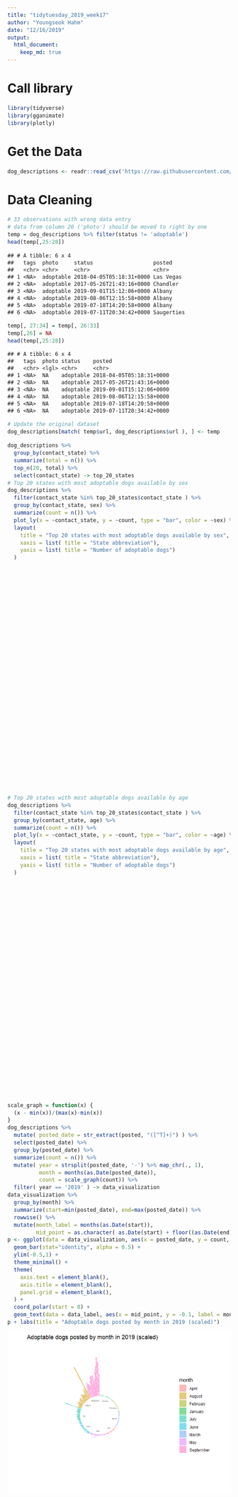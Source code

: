 ```yaml
---
title: "tidytuesday_2019_week17"
author: "Youngseok Hahm"
date: "12/16/2019"
output: 
  html_document:
    keep_md: true
---
```




# Call library

```r
library(tidyverse)
library(gganimate)
library(plotly)
```


# Get the Data

```r
dog_descriptions <- readr::read_csv('https://raw.githubusercontent.com/rfordatascience/tidytuesday/master/data/2019/2019-12-17/dog_descriptions.csv')
```

# Data Cleaning

```r
# 33 observations with wrong data entry
# data from column 26 ('photo') should be moved to right by one
temp = dog_descriptions %>% filter(status != 'adoptable')
head(temp[,25:28])
```

```
## # A tibble: 6 x 4
##   tags  photo     status                   posted    
##   <chr> <chr>     <chr>                    <chr>     
## 1 <NA>  adoptable 2018-04-05T05:18:31+0000 Las Vegas 
## 2 <NA>  adoptable 2017-05-26T21:43:16+0000 Chandler  
## 3 <NA>  adoptable 2019-09-01T15:12:06+0000 Albany    
## 4 <NA>  adoptable 2019-08-06T12:15:58+0000 Albany    
## 5 <NA>  adoptable 2019-07-18T14:20:58+0000 Albany    
## 6 <NA>  adoptable 2019-07-11T20:34:42+0000 Saugerties
```

```r
temp[, 27:34] = temp[, 26:33]
temp[,26] = NA
head(temp[,25:28])
```

```
## # A tibble: 6 x 4
##   tags  photo status    posted                  
##   <chr> <lgl> <chr>     <chr>                   
## 1 <NA>  NA    adoptable 2018-04-05T05:18:31+0000
## 2 <NA>  NA    adoptable 2017-05-26T21:43:16+0000
## 3 <NA>  NA    adoptable 2019-09-01T15:12:06+0000
## 4 <NA>  NA    adoptable 2019-08-06T12:15:58+0000
## 5 <NA>  NA    adoptable 2019-07-18T14:20:58+0000
## 6 <NA>  NA    adoptable 2019-07-11T20:34:42+0000
```

```r
# Update the original dataset
dog_descriptions[match( temp$url, dog_descriptions$url ), ] <- temp
```


```r
dog_descriptions %>% 
  group_by(contact_state) %>%
  summarize(total = n()) %>%
  top_n(20, total) %>%
  select(contact_state) -> top_20_states
# Top 20 states with most adoptable dogs available by sex
dog_descriptions %>%
  filter(contact_state %in% top_20_states$contact_state ) %>%
  group_by(contact_state, sex) %>%
  summarize(count = n()) %>%
  plot_ly(x = ~contact_state, y = ~count, type = "bar", color = ~sex) %>%
  layout(
    title = "Top 20 states with most adoptable dogs available by sex",
    xaxis = list( title = "State abbreviation"),
    yaxis = list( title = "Number of adoptable dogs")
  )
```

<!--html_preserve--><div id="htmlwidget-fc5428a03a92efbaf401" style="width:672px;height:480px;" class="plotly html-widget"></div>
<script type="application/json" data-for="htmlwidget-fc5428a03a92efbaf401">{"x":{"visdat":{"2603393f98":["function () ","plotlyVisDat"]},"cur_data":"2603393f98","attrs":{"2603393f98":{"x":{},"y":{},"color":{},"alpha_stroke":1,"sizes":[10,100],"spans":[1,20],"type":"bar"}},"layout":{"margin":{"b":40,"l":60,"t":25,"r":10},"title":"Top 20 states with most adoptable dogs available by sex","xaxis":{"domain":[0,1],"automargin":true,"title":"State abbreviation","type":"category","categoryorder":"array","categoryarray":["AL","AZ","CA","CO","CT","FL","GA","IN","KY","MD","NC","NJ","NY","OH","OK","PA","SC","TN","VA","WA"]},"yaxis":{"domain":[0,1],"automargin":true,"title":"Number of adoptable dogs"},"hovermode":"closest","showlegend":true},"source":"A","config":{"showSendToCloud":false},"data":[{"x":["AL","AZ","CA","CO","CT","FL","GA","IN","KY","MD","NC","NJ","NY","OH","OK","PA","SC","TN","VA","WA"],"y":[716,1067,777,912,682,1279,1727,851,507,679,1282,1483,1945,1234,814,1371,759,826,1451,598],"type":"bar","name":"Female","marker":{"color":"rgba(102,194,165,1)","line":{"color":"rgba(102,194,165,1)"}},"textfont":{"color":"rgba(102,194,165,1)"},"error_y":{"color":"rgba(102,194,165,1)"},"error_x":{"color":"rgba(102,194,165,1)"},"xaxis":"x","yaxis":"y","frame":null},{"x":["AL","AZ","CA","CO","CT","FL","GA","IN","KY","MD","NC","NJ","NY","OH","OK","PA","SC","TN","VA","WA"],"y":[712,1181,887,861,740,1380,1752,1029,616,815,1345,1539,2062,1439,822,1454,859,945,1610,686],"type":"bar","name":"Male","marker":{"color":"rgba(252,141,98,1)","line":{"color":"rgba(252,141,98,1)"}},"textfont":{"color":"rgba(252,141,98,1)"},"error_y":{"color":"rgba(252,141,98,1)"},"error_x":{"color":"rgba(252,141,98,1)"},"xaxis":"x","yaxis":"y","frame":null},{"x":["AZ"],"y":[1],"type":"bar","name":"Unknown","marker":{"color":"rgba(141,160,203,1)","line":{"color":"rgba(141,160,203,1)"}},"textfont":{"color":"rgba(141,160,203,1)"},"error_y":{"color":"rgba(141,160,203,1)"},"error_x":{"color":"rgba(141,160,203,1)"},"xaxis":"x","yaxis":"y","frame":null}],"highlight":{"on":"plotly_click","persistent":false,"dynamic":false,"selectize":false,"opacityDim":0.2,"selected":{"opacity":1},"debounce":0},"shinyEvents":["plotly_hover","plotly_click","plotly_selected","plotly_relayout","plotly_brushed","plotly_brushing","plotly_clickannotation","plotly_doubleclick","plotly_deselect","plotly_afterplot","plotly_sunburstclick"],"base_url":"https://plot.ly"},"evals":[],"jsHooks":[]}</script><!--/html_preserve-->

```r
    
# Top 20 states with most adoptable dogs available by age
dog_descriptions %>%
  filter(contact_state %in% top_20_states$contact_state ) %>%
  group_by(contact_state, age) %>%
  summarize(count = n()) %>%
  plot_ly(x = ~contact_state, y = ~count, type = "bar", color = ~age) %>%
  layout(
    title = "Top 20 states with most adoptable dogs available by age",
    xaxis = list( title = "State abbreviation"),
    yaxis = list( title = "Number of adoptable dogs")
  )
```

<!--html_preserve--><div id="htmlwidget-0866704e3f75277709ba" style="width:672px;height:480px;" class="plotly html-widget"></div>
<script type="application/json" data-for="htmlwidget-0866704e3f75277709ba">{"x":{"visdat":{"2601b55697f":["function () ","plotlyVisDat"]},"cur_data":"2601b55697f","attrs":{"2601b55697f":{"x":{},"y":{},"color":{},"alpha_stroke":1,"sizes":[10,100],"spans":[1,20],"type":"bar"}},"layout":{"margin":{"b":40,"l":60,"t":25,"r":10},"title":"Top 20 states with most adoptable dogs available by age","xaxis":{"domain":[0,1],"automargin":true,"title":"State abbreviation","type":"category","categoryorder":"array","categoryarray":["AL","AZ","CA","CO","CT","FL","GA","IN","KY","MD","NC","NJ","NY","OH","OK","PA","SC","TN","VA","WA"]},"yaxis":{"domain":[0,1],"automargin":true,"title":"Number of adoptable dogs"},"hovermode":"closest","showlegend":true},"source":"A","config":{"showSendToCloud":false},"data":[{"x":["AL","AZ","CA","CO","CT","FL","GA","IN","KY","MD","NC","NJ","NY","OH","OK","PA","SC","TN","VA","WA"],"y":[665,1109,833,737,482,1365,1869,917,579,640,1216,1230,1752,1362,761,1272,935,860,1661,587],"type":"bar","name":"Adult","marker":{"color":"rgba(102,194,165,1)","line":{"color":"rgba(102,194,165,1)"}},"textfont":{"color":"rgba(102,194,165,1)"},"error_y":{"color":"rgba(102,194,165,1)"},"error_x":{"color":"rgba(102,194,165,1)"},"xaxis":"x","yaxis":"y","frame":null},{"x":["AL","AZ","CA","CO","CT","FL","GA","IN","KY","MD","NC","NJ","NY","OH","OK","PA","SC","TN","VA","WA"],"y":[295,255,199,427,408,333,368,271,146,215,450,675,683,319,242,575,255,241,352,240],"type":"bar","name":"Baby","marker":{"color":"rgba(252,141,98,1)","line":{"color":"rgba(252,141,98,1)"}},"textfont":{"color":"rgba(252,141,98,1)"},"error_y":{"color":"rgba(252,141,98,1)"},"error_x":{"color":"rgba(252,141,98,1)"},"xaxis":"x","yaxis":"y","frame":null},{"x":["AL","AZ","CA","CO","CT","FL","GA","IN","KY","MD","NC","NJ","NY","OH","OK","PA","SC","TN","VA","WA"],"y":[81,224,153,140,98,234,228,162,85,165,140,254,361,195,127,215,82,182,286,56],"type":"bar","name":"Senior","marker":{"color":"rgba(141,160,203,1)","line":{"color":"rgba(141,160,203,1)"}},"textfont":{"color":"rgba(141,160,203,1)"},"error_y":{"color":"rgba(141,160,203,1)"},"error_x":{"color":"rgba(141,160,203,1)"},"xaxis":"x","yaxis":"y","frame":null},{"x":["AL","AZ","CA","CO","CT","FL","GA","IN","KY","MD","NC","NJ","NY","OH","OK","PA","SC","TN","VA","WA"],"y":[387,661,479,469,434,727,1014,530,313,474,821,863,1211,797,506,763,346,488,762,401],"type":"bar","name":"Young","marker":{"color":"rgba(231,138,195,1)","line":{"color":"rgba(231,138,195,1)"}},"textfont":{"color":"rgba(231,138,195,1)"},"error_y":{"color":"rgba(231,138,195,1)"},"error_x":{"color":"rgba(231,138,195,1)"},"xaxis":"x","yaxis":"y","frame":null}],"highlight":{"on":"plotly_click","persistent":false,"dynamic":false,"selectize":false,"opacityDim":0.2,"selected":{"opacity":1},"debounce":0},"shinyEvents":["plotly_hover","plotly_click","plotly_selected","plotly_relayout","plotly_brushed","plotly_brushing","plotly_clickannotation","plotly_doubleclick","plotly_deselect","plotly_afterplot","plotly_sunburstclick"],"base_url":"https://plot.ly"},"evals":[],"jsHooks":[]}</script><!--/html_preserve-->



```r
scale_graph = function(x) {
  (x - min(x))/(max(x)-min(x))
}
dog_descriptions %>%
  mutate( posted_date = str_extract(posted, "([^T]+)") ) %>%
  select(posted_date) %>%
  group_by(posted_date) %>%
  summarize(count = n()) %>%
  mutate( year = strsplit(posted_date, '-') %>% map_chr(., 1),
          month = months(as.Date(posted_date)),
          count = scale_graph(count)) %>%
  filter( year == '2019' ) -> data_visualization
data_visualization %>%
  group_by(month) %>%
  summarize(start=min(posted_date), end=max(posted_date)) %>%
  rowwise() %>%
  mutate(month_label = months(as.Date(start)),
         mid_point = as.character( as.Date(start) + floor((as.Date(end) - as.Date(start))/2))) -> data_label
p <- ggplot(data = data_visualization, aes(x = posted_date, y = count, fill=month )) + 
  geom_bar(stat="identity", alpha = 0.5) +
  ylim(-0.5,1) +
  theme_minimal() +
  theme(
    axis.text = element_blank(),
    axis.title = element_blank(),
    panel.grid = element_blank(),
  ) +
  coord_polar(start = 0) +
  geom_text(data = data_label, aes(x = mid_point, y = -0.1, label = month_label), colour = "black", alpha=0.8, size=1.4, inherit.aes = FALSE) 
p + labs(title = "Adoptable dogs posted by month in 2019 (scaled)")
```

![](tidytuesday_2019_week17_files/figure-html/unnamed-chunk-3-1.png)<!-- -->
